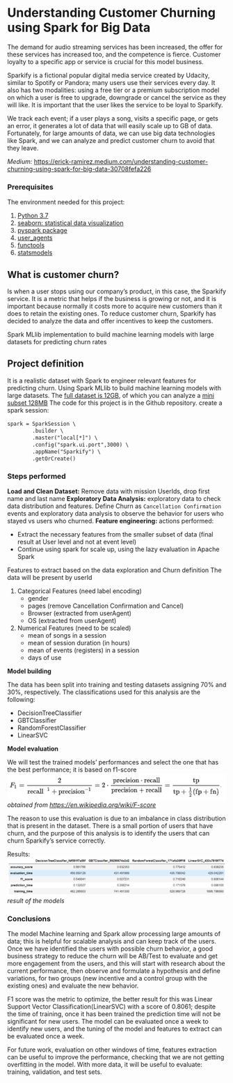 # Understanding Customer Churning using Spark for Big Data
The demand for audio streaming services has been increased, the offer for these services has increased too, and the competence is fierce. Customer loyalty to a specific app or service is crucial for this model business.

Sparkify is a fictional popular digital media service created by Udacity, similar to Spotify or Pandora; many users use their services every day. It also has two modalities: using a free tier or a premium subscription model on which a user is free to upgrade, downgrade or cancel the service as they will like. It is important that the user likes the service to be loyal to Sparkify.

We track each event; if a user plays a song, visits a specific page, or gets an error, it generates a lot of data that will easily scale up to GB of data. Fortunately, for large amounts of data, we can use big data technologies like Spark, and we can analyze and predict customer churn to avoid that they leave.

*Medium:* https://erick-ramirez.medium.com/understanding-customer-churning-using-spark-for-big-data-30708fefa226

### Prerequisites
The environment needed for this project:
1. [Python 3.7](https://www.python.org/downloads/release/python-370/)
2. [seaborn: statistical data visualization](https://seaborn.pydata.org/)
3. [pyspark package](https://spark.apache.org/docs/latest/api/python/index.html)
4. [user_agents](https://pypi.org/project/user-agents/)
5. [functools](https://docs.python.org/3/library/functools.html)
6. [statsmodels](https://www.statsmodels.org/stable/index.html)

## What is customer churn?
Is when a user stops using our company’s product, in this case, the Sparkify service. It is a metric that helps if the business is growing or not, and it is important because normally it costs more to acquire new customers than it does to retain the existing ones. To reduce customer churn, Sparkify has decided to analyze the data and offer incentives to keep the customers.

Spark MLlib implementation to build machine learning models with large datasets for predicting churn rates

## Project definition
It is a realistic dataset with Spark to engineer relevant features for predicting churn. 
Using Spark MLlib to build machine learning models with large datasets. 
The [full dataset is 12GB](s3n://udacity-dsnd/sparkify/sparkify_event_data.json), of which you can analyze a [mini subset 128MB](s3n://udacity-dsnd/sparkify/mini_sparkify_event_data.json)
The code for this project is in the Github repository.
create a spark session:
```# create a Spark session
spark = SparkSession \
        .builder \
        .master("local[*]") \
        .config("spark.ui.port",3000) \
        .appName("Sparkify") \
        .getOrCreate()
```
### Steps performed
**Load and Clean Dataset:** Remove data with mission UserIds, drop first name and last name
**Exploratory Data Analysis:** exploratory data to check data distribution and features. Define Churn  as `Cancellation Confirmation` events and exploratory data analysis to observe the behavior for users who stayed vs users who churned. 
**Feature engineering:** actions performed:
- Extract the necessary features from the smaller subset of data (final result at User level and not at event level)
- Continue using spark for scale up, using the lazy evaluation in Apache Spark

Features to extract based on the data exploration and Churn definition
The data will be present by userId

1. Categorical Features (need label encoding)
    - gender
    - pages (remove Cancellation Confirmation and Cancel)
    - Browser (extracted from userAgent)
    - OS (extracted from userAgent)
2. Numerical Features (need to be scaled)
    - mean of songs in a session
    - mean of session duration (in hours)
    - mean of events (registers) in a session
    - days of use
    
**Model building**

The data has been split into training and testing datasets assigning 70% and 30%, respectively. The classifications used for this analysis are the following:
- DecisionTreeClassifier
- GBTClassifier
- RandomForestClassifier
- LinearSVC

**Model evaluation**

We will test the trained models’ performances and select the one that has the best performance; it is based on f1-score
![F1score](/images/f1.png)*obtained from https://en.wikipedia.org/wiki/F-score*

The reason to use this evaluation is due to an imbalance in class distribution that is present in the dataset. There is a small portion of users that have churn, and the purpose of this analysis is to identify the users that can churn Sparkify’s service correctly.

Results:
![results](/images/results.png)*result of the models*

### Conclusions
The model Machine learning and Spark allow processing large amounts of data; this is helpful for scalable analysis and can keep track of the users. Once we have identified the users with possible churn behavior, a good business strategy to reduce the churn will be AB/Test to evaluate and get more engagement from the users, and this will start with research about the current performance, then observe and formulate a hypothesis and define variations, for two groups (new incentive and a control group with the existing ones) and evaluate the new behavior.

F1 score was the metric to optimize, the better result for this was Linear Support Vector Classification(LinearSVC) with a score of 0.8061; despite the time of training, once it has been trained the prediction time will not be significant for new users. The model can be evaluated once a week to identify new users, and the tuning of the model and features to extract can be evaluated once a week.

For future work, evaluation on other windows of time, features extraction can be useful to improve the performance, checking that we are not getting overfitting in the model. With more data, it will be useful to evaluate: training, validation, and test sets.

